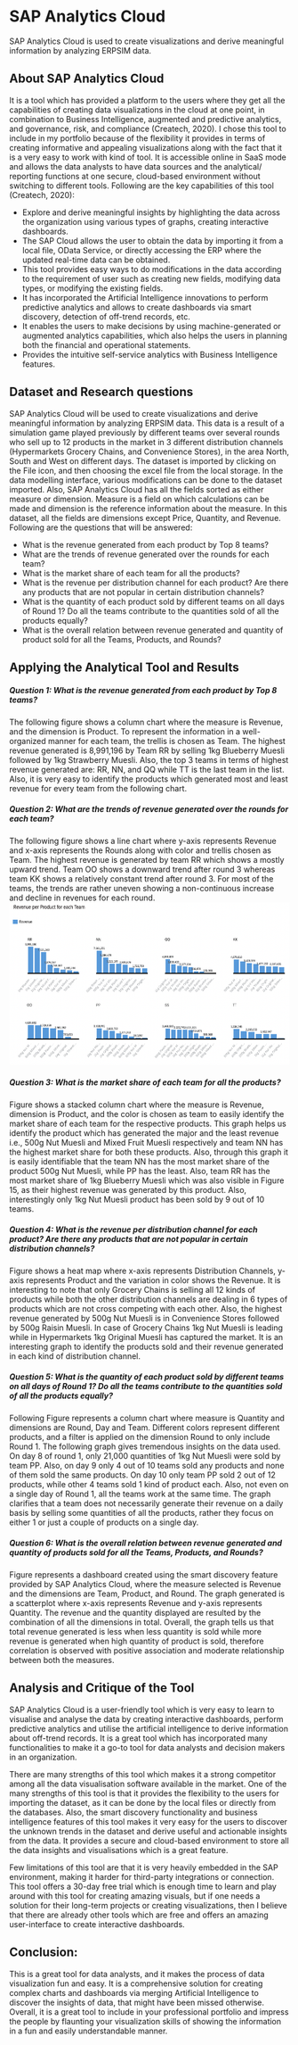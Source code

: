 # SAP Analytics Cloud 
SAP Analytics Cloud is used to create visualizations and derive meaningful information by analyzing ERPSIM data. 

## About SAP Analytics Cloud
It is a tool which has provided a platform to the users where they get all the capabilities of creating data visualizations in the cloud at one point, in combination to Business Intelligence, augmented and predictive analytics, and governance, risk, and compliance (Createch, 2020). I chose this tool to include in my portfolio because of the flexibility it provides in terms of creating informative and appealing visualizations along with the fact that it is a very easy to work with kind of tool. It is accessible online in SaaS mode and allows the data analysts to have data sources and the analytical/ reporting functions at one secure, cloud-based environment without switching to different tools. Following are the key capabilities of this tool (Createch, 2020):

 - Explore and derive meaningful insights by highlighting the data across the organization using various types of graphs, creating interactive dashboards. 
 - The SAP Cloud allows the user to obtain the data by importing it from a local file, OData Service, or directly accessing the ERP where the updated real-time data can be obtained.
 - This tool provides easy ways to do modifications in the data according to the requirement of user such as creating new fields, modifying data types, or modifying the existing fields.
 - It has incorporated the Artificial Intelligence innovations to perform predictive analytics and allows to create dashboards via smart discovery, detection of off-trend records, etc. 
 - It enables the users to make decisions by using machine-generated or augmented analytics capabilities, which also helps the users in planning both the financial and operational statements.
 - Provides the intuitive self-service analytics with Business Intelligence features.

## Dataset and Research questions
SAP Analytics Cloud will be used to create visualizations and derive meaningful information by analyzing ERPSIM data. This data is a result of a simulation game played previously by different teams over several rounds who sell up to 12 products in the market in 3 different distribution channels (Hypermarkets Grocery Chains, and Convenience Stores), in the area North, South and West on different days. The dataset is imported by clicking on the File icon, and then choosing the excel file from the local storage. In the data modelling interface, various modifications can be done to the dataset imported. Also, SAP Analytics Cloud has all the fields sorted as either measure or dimension. Measure is a field on which calculations can be made and dimension is the reference information about the measure. In this dataset, all the fields are dimensions except Price, Quantity, and Revenue.
Following are the questions that will be answered:

 - What is the revenue generated from each product by Top 8 teams?
 - What are the trends of revenue generated over the rounds for each team?
 - What is the market share of each team for all the products?
 - What is the revenue per distribution channel for each product? Are there any products that are not popular in certain distribution channels?
 - What is the quantity of each product sold by different teams on all days of Round 1? Do all the teams contribute to the quantities sold of all the products equally?
 - What is the overall relation between revenue generated and quantity of product sold for all the Teams, Products, and Rounds?

## Applying the Analytical Tool and Results

##### Question 1: What is the revenue generated from each product by Top 8 teams?
The following figure shows a column chart where the measure is Revenue, and the dimension is Product. To represent the information in a well-organized manner for each team, the trellis is chosen as Team. The highest revenue generated is 8,991,196 by Team RR by selling 1kg Blueberry Muesli followed by 1kg Strawberry Muesli. Also, the top 3 teams in terms of highest revenue generated are: RR, NN, and QQ while TT is the last team in the list. Also, it is very easy to identify the products which generated most and least revenue for every team from the following chart. 

##### Question 2: What are the trends of revenue generated over the rounds for each team?
The following figure shows a line chart where y-axis represents Revenue and x-axis represents the Rounds along with color and trellis chosen as Team. The highest revenue is generated by team RR which shows a mostly upward trend. Team OO shows a downward trend after round 3 whereas team KK shows a relatively constant trend after round 3. For most of the teams, the trends are rather uneven showing a non-continuous increase and decline in revenues for each round.
![Alt text](ERPSIMQ1.png)

##### Question 3: What is the market share of each team for all the products?
Figure shows a stacked column chart where the measure is Revenue, dimension is Product, and the color is chosen as team to easily identify the market share of each team for the respective products. This graph helps us identify the product which has generated the major and the least revenue i.e., 500g Nut Muesli and Mixed Fruit Muesli respectively and team NN has the highest market share for both these products. Also, through this graph it is easily identifiable that the team NN has the most market share of the product 500g Nut Muesli, while PP has the least. Also, team RR has the most market share of 1kg Blueberry Muesli which was also visible in Figure 15, as their highest revenue was generated by this product. Also, interestingly only 1kg Nut Muesli product has been sold by 9 out of 10 teams.

##### Question 4: What is the revenue per distribution channel for each product? Are there any products that are not popular in certain distribution channels?
Figure shows a heat map where x-axis represents Distribution Channels, y-axis represents Product and the variation in color shows the Revenue. It is interesting to note that only Grocery Chains is selling all 12 kinds of products while both the other distribution channels are dealing in 6 types of products which are not cross competing with each other. Also, the highest revenue generated by 500g Nut Muesli is in Convenience Stores followed by 500g Raisin Muesli. In case of Grocery Chains 1kg Nut Muesli is leading while in Hypermarkets 1kg Original Muesli has captured the market. It is an interesting graph to identify the products sold and their revenue generated in each kind of distribution channel.

##### Question 5: What is the quantity of each product sold by different teams on all days of Round 1? Do all the teams contribute to the quantities sold of all the products equally?
Following Figure represents a column chart where measure is Quantity and dimensions are Round, Day and Team. Different colors represent different products, and a filter is applied on the dimension Round to only include Round 1. The following graph gives tremendous insights on the data used. On day 8 of round 1, only 21,000 quantities of 1kg Nut Muesli were sold by team PP. Also, on day 9 only 4 out of 10 teams sold any products and none of them sold the same products. On day 10 only team PP sold 2 out of 12 products, while other 4 teams sold 1 kind of product each. Also, not even on a single day of Round 1, all the teams work at the same time. The graph clarifies that a team does not necessarily generate their revenue on a daily basis by selling some quantities of all the products, rather they focus on either 1 or just a couple of products on a single day. 

##### Question 6: What is the overall relation between revenue generated and quantity of products sold for all the Teams, Products, and Rounds?
Figure represents a dashboard created using the smart discovery feature provided by SAP Analytics Cloud, where the measure selected is Revenue and the dimensions are Team, Product, and Round. The graph generated is a scatterplot where x-axis represents Revenue and y-axis represents Quantity. The revenue and the quantity displayed are resulted by the combination of all the dimensions in total. Overall, the graph tells us that total revenue generated is less when less quantity is sold while more revenue is generated when high quantity of product is sold, therefore correlation is observed with positive association and moderate relationship between both the measures. 

## Analysis and Critique of the Tool
SAP Analytics Cloud is a user-friendly tool which is very easy to learn to visualise and analyse the data by creating interactive dashboards, perform predictive analytics and utilise the artificial intelligence to derive information about off-trend records. It is a great tool which has incorporated many functionalities to make it a go-to tool for data analysts and decision makers in an organization. 

There are many strengths of this tool which makes it a strong competitor among all the data visualisation software available in the market. One of the many strengths of this tool is that it provides the flexibility to the users for importing the dataset, as it can be done by the local files or directly from the databases. Also, the smart discovery functionality and business intelligence features of this tool makes it very easy for the users to discover the unknown trends in the dataset and derive useful and actionable insights from the data. It provides a secure and cloud-based environment to store all the data insights and visualisations which is a great feature. 

Few limitations of this tool are that it is very heavily embedded in the SAP environment, making it harder for third-party integrations or connection. This tool offers a 30-day free trial which is enough time to learn and play around with this tool for creating amazing visuals, but if one needs a solution for their long-term projects or creating visualizations, then I believe that there are already other tools which are free and offers an amazing user-interface to create interactive dashboards.

## Conclusion:
This is a great tool for data analysts, and it makes the process of data visualization fun and easy. It is a comprehensive solution for creating complex charts and dashboards via merging Artificial Intelligence to discover the insights of data, that might have been missed otherwise. Overall, it is a great tool to include in your professional portfolio and impress the people by flaunting your visualization skills of showing the information in a fun and easily understandable manner. 
